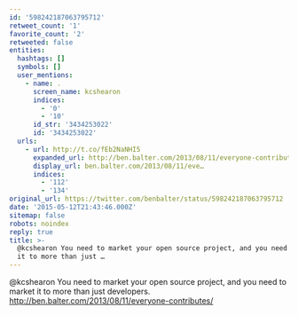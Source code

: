 ```yaml
---
id: '598242187063795712'
retweet_count: '1'
favorite_count: '2'
retweeted: false
entities:
  hashtags: []
  symbols: []
  user_mentions:
    - name: .
      screen_name: kcshearon
      indices:
        - '0'
        - '10'
      id_str: '3434253022'
      id: '3434253022'
  urls:
    - url: http://t.co/fEb2NaNHI5
      expanded_url: http://ben.balter.com/2013/08/11/everyone-contributes/
      display_url: ben.balter.com/2013/08/11/eve…
      indices:
        - '112'
        - '134'
original_url: https://twitter.com/benbalter/status/598242187063795712
date: '2015-05-12T21:43:46.000Z'
sitemap: false
robots: noindex
reply: true
title: >-
  @kcshearon You need to market your open source project, and you need to market
  it to more than just …
---
```


@kcshearon You need to market your open source project, and you need to market it to more than just developers. http://ben.balter.com/2013/08/11/everyone-contributes/